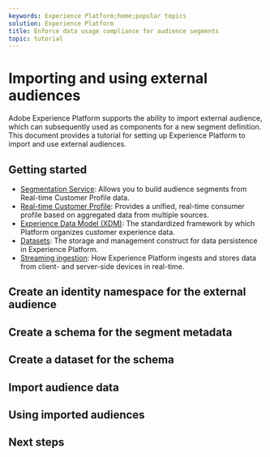 ```yaml
---
keywords: Experience Platform;home;popular topics
solution: Experience Platform
title: Enforce data usage compliance for audience segments
topic: tutorial
---
```


# Importing and using external audiences

Adobe Experience Platform supports the ability to import external audience, which can subsequently used as components for a new segment definition. This document provides a tutorial for setting up Experience Platform to import and use external audiences.

## Getting started

- [Segmentation Service](../home.md): Allows you to build audience segments from Real-time Customer Profile data.
- [Real-time Customer Profile](../../profile/home.md): Provides a unified, real-time consumer profile based on aggregated data from multiple sources.
- [Experience Data Model (XDM)](../../xdm/home.md): The standardized framework by which Platform organizes customer experience data.
- [Datasets](../../catalog/datasets/overview.md): The storage and management construct for data persistence in Experience Platform.
- [Streaming ingestion](../../ingestion/streaming-ingestion/overview.md): How Experience Platform ingests and stores data from client- and server-side devices in real-time.

## Create an identity namespace for the external audience



## Create a schema for the segment metadata

## Create a dataset for the schema

## Import audience data

## Using imported audiences

## Next steps